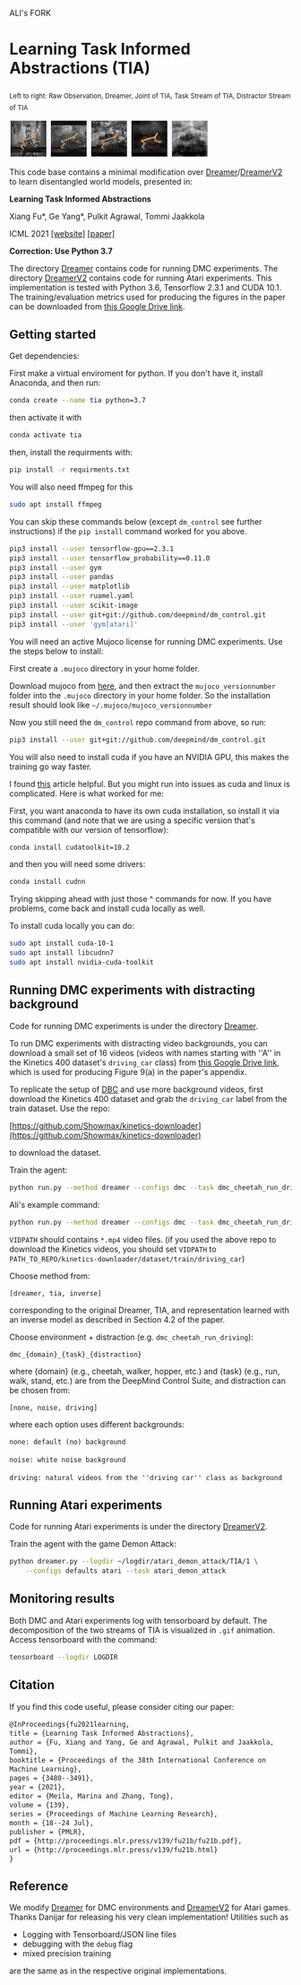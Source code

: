 ALI's FORK

# Learning Task Informed Abstractions (TIA)

<sub>Left to right: Raw Observation, Dreamer, Joint of TIA, Task Stream of TIA, Distractor Stream of TIA</sub>

![](imgs/gt.gif) ![](imgs/pred.gif) ![](imgs/joint.gif) ![](imgs/main.gif) ![](imgs/disen.gif) 


This code base contains a minimal modification over [Dreamer](https://danijar.com/project/dreamer/)/[DreamerV2](https://danijar.com/project/dreamerv2/) to learn disentangled world models, presented in:

**Learning Task Informed Abstractions**

Xiang Fu*, Ge Yang*, Pulkit Agrawal, Tommi Jaakkola

ICML 2021 [[website]](https://xiangfu.co/tia) [[paper]](https://arxiv.org/abs/2106.15612)

**Correction: Use Python 3.7**

The directory [Dreamer](./Dreamer) contains code for running DMC experiments. The directory [DreamerV2](./DreamerV2) contains code for running Atari experiments. This implementation is tested with Python 3.6, Tensorflow 2.3.1 and CUDA 10.1. The training/evaluation metrics used for producing the figures in the paper can be downloaded from [this Google Drive link](https://drive.google.com/file/d/1wvSp9Q7r2Ah5xRE_x3nJy-uwLkjF2RgX/view?usp=sharing).

## Getting started

Get dependencies:

First make a virtual enviroment for python. If you don't have it, install Anaconda, and then run:

```sh
conda create --name tia python=3.7
```

then activate it with
```sh
conda activate tia
```

then, install the requirments with:

```sh
pip install -r requirments.txt
```


You will also need ffmpeg for this

```sh
sudo apt install ffmpeg
```

You can skip these commands below (except `dm_control` see further instructions) if the `pip install` command worked for you above.

```sh
pip3 install --user tensorflow-gpu==2.3.1
pip3 install --user tensorflow_probability==0.11.0
pip3 install --user gym
pip3 install --user pandas
pip3 install --user matplotlib
pip3 install --user ruamel.yaml
pip3 install --user scikit-image
pip3 install --user git+git://github.com/deepmind/dm_control.git
pip3 install --user 'gym[atari]'
```

You will need an active Mujoco license for running DMC experiments. Use the steps below to install:

First create a `.mujoco` directory in your home folder.

Download mujoco from [here](https://mujoco.org/download), and then extract the `mujoco_versionnumber` folder into the `.mujoco` directory in your home folder. So the installation result should look like `~/.mujoco/mujoco_versionnumber`

Now you still need the `dm_control` repo command from above, so run:
```sh
pip3 install --user git+git://github.com/deepmind/dm_control.git
```

You will also need to install cuda if you have an NVIDIA GPU, this makes the training go way faster.

I found [this](https://towardsdatascience.com/installing-tensorflow-gpu-in-ubuntu-20-04-4ee3ca4cb75d) article helpful. But you might run into issues as cuda and linux is complicated. Here is what worked for me:

First, you want anaconda to have its own cuda installation, so install it via this command (and note that we are using a specific version that's compatible with our version of tensorflow):
```sh
conda install cudatoolkit=10.2
```
and then you will need some drivers:
```sh
conda install cudnn
```
Trying skipping ahead with just those ^ commands for now. If you have problems, come back and install cuda locally as well.

To install cuda locally you can do:
```sh
sudo apt install cuda-10-1
sudo apt install libcudnn7
sudo apt install nvidia-cuda-toolkit
```


## Running DMC experiments with distracting background

Code for running DMC experiments is under the directory [Dreamer](./Dreamer).

To run DMC experiments with distracting video backgrounds, you can download a small set of 16 videos (videos with names starting with ''A'' in the Kinetics 400 dataset's `driving_car` class) from [this Google Drive link](https://drive.google.com/file/d/1f-ER2XnhpvQeGjlJaoGRiLR0oEjn6Le_/view?usp=sharing), which is used for producing Figure 9(a) in the paper's appendix.

To replicate the setup of [DBC](https://github.com/facebookresearch/deep_bisim4control) and use more background videos, first download the Kinetics 400 dataset and grab the `driving_car` label from the train dataset. Use the repo:

[https://github.com/Showmax/kinetics-downloader](https://github.com/Showmax/kinetics-downloader) 

to download the dataset.

Train the agent:

```sh
python run.py --method dreamer --configs dmc --task dmc_cheetah_run_driving --logdir ~/logdir --video_dir VIDPATH
```

Ali's example command:
```sh
python run.py --method dreamer --configs dmc --task dmc_cheetah_run_driving --logdir ../logs_dir --video_dir ../datasets/driving_car_16
```

`VIDPATH` should contains `*.mp4` video files. (if you used the above repo to download the Kinetics videos, you should set `VIDPATH` to `PATH_TO_REPO/kinetics-downloader/dataset/train/driving_car`)


Choose method from:

```
[dreamer, tia, inverse]
```

corresponding to the original Dreamer, TIA, and representation learned with an inverse model as described in Section 4.2 of the paper.


Choose environment + distraction (e.g. `dmc_cheetah_run_driving`):

```
dmc_{domain}_{task}_{distraction}
```

where {domain} (e.g., cheetah, walker, hopper, etc.) and {task} (e.g., run, walk, stand, etc.) are from the DeepMind Control Suite, and distraction can be chosen from:

```
[none, noise, driving]
```

where each option uses different backgrounds:
```
none: default (no) background

noise: white noise background

driving: natural videos from the ''driving car'' class as background
```

## Running Atari experiments

Code for running Atari experiments is under the directory [DreamerV2](./DreamerV2).

Train the agent with the game Demon Attack:

```sh
python dreamer.py --logdir ~/logdir/atari_demon_attack/TIA/1 \
    --configs defaults atari --task atari_demon_attack
```

## Monitoring results

Both DMC and Atari experiments log with tensorboard by default. The decomposition of the two streams of TIA is visualized in `.gif` animation. Access tensorboard with the command:

```sh
tensorboard --logdir LOGDIR
```

## Citation


If you find this code useful, please consider citing our paper:

```
@InProceedings{fu2021learning,
title = {Learning Task Informed Abstractions},
author = {Fu, Xiang and Yang, Ge and Agrawal, Pulkit and Jaakkola, Tommi},
booktitle = {Proceedings of the 38th International Conference on Machine Learning},
pages = {3480--3491},
year = {2021},
editor = {Meila, Marina and Zhang, Tong},
volume = {139},
series = {Proceedings of Machine Learning Research},
month = {18--24 Jul},
publisher = {PMLR},
pdf = {http://proceedings.mlr.press/v139/fu21b/fu21b.pdf},
url = {http://proceedings.mlr.press/v139/fu21b.html}
}
```

## Reference

We modify [Dreamer](https://github.com/danijar/dreamer) for DMC environments and [DreamerV2](https://github.com/danijar/dreamerv2) for Atari games. Thanks Danijar for releasing his very clean implementation! Utilities such as 

- Logging with Tensorboard/JSON line files 
- debugging with the `debug` flag
- mixed precision training

are the same as in the respective original implementations.

